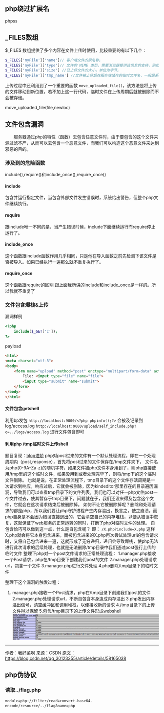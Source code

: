 ## php绕过扩展名
phpss


## _FILES数组
$_FILES 数组提供了多个内容在文件上传时使用，比较重要的有以下几个：
```php
$_FILES['myFile']['name']// 客户端文件的原名称。 
$_FILES['myFile']['type']// 文件的 MIME 类型，需要浏览器提供该信息的支持，例如"image/gif"。 
$_FILES['myFile']['size'] //已上传文件的大小，单位为字节。 
$_FILES['myFile']['tmp_name'] //文件被上传后在服务端储存的临时文件名，一般是系统默认。可以在php.ini的upload_tmp_dir 指定，默认是/tmp目录。
```
上传过程中还利用到了一个重要的函数  `move_uploaded_file()`，该方法是将上传的文件移动到新位置，若不加上这一行代码，临时文件在上传周期后就被删除而不会被存储。

move_uploaded_file(file,newloc)
## 文件包含漏洞
　　服务器通过php的特性（函数）去包含任意文件时，由于要包含的这个文件来源过滤不严，从而可以去包含一个恶意文件，而我们可以构造这个恶意文件来达到邪恶的目的。
### 涉及到的危险函数
include(),require()和include_once(),require_once()
#### include
包含并运行指定文件，当包含外部文件发生错误时，系统给出警告，但整个php文件继续执行。
#### require
跟include唯一不同的是，当产生错误时候，include下面继续运行而require停止运行了。
#### include_once
这个函数跟include函数作用几乎相同，只是他在导入函数之前先检测下该文件是否被导入。如果已经执行一遍那么就不重复执行了。
#### require_once
这个函数跟require的区别 跟上面我所讲的include和include_once是一样的。所以我就不重复了


### 文件包含爆栈&上传
漏洞样例
```php
<?php
    include($_GET['c']);
?>
```
payload
```html
<html>
<meta charset="utf-8">
<body>
    <form name="upload" method="post" enctype="multipart/form-data" action="./self_include.php?c=self_include.php">
        File: <input type="file" name="file">
        <input type="submit" name="submit">
    </form>
</body>
</html>
```

#### 文件包含getshell
利用bp发包
`http://localhost:9000/<?php phpinfo();?>` 会被及记录到log/access.log
`http://localhost:9000/upload/self_include.php?c=../logs/access.log` 进行文件包含即可

#### 利用php /tmp临时文件上传shell
题目复现：[blog进阶](https://www.ichunqiu.com/battalion?t=1&r=56951)
php对post过来的文件有一个默认处理流程，即在一个处理周期内（post,response），首先将post过来的文件保存在/tmp文件夹下，
文件名为php{0-9A-Za-z}的随机字符，如果文件被php文件本身用到了，则php直接使用/tmp里的这个临时文件，如果没用到或者处理完毕了，则将/tmp下的这个临时文件删除。
也就是说，在正常处理流程下，tmp目录下的这个文件存活周期是一次请求到响应，响应过后，它就会被删除，因为kindeditor那里存在的目录遍历漏洞，导致我们可以查看tmp目录下的文件列表，我们也可以对任一php文件post一个文件过去，使其暂存于tmp目录下，问题就在于，我们还没来得及包含这个文件，它就会在这次请求结束后被删除掉。
如何不让它被删除掉呢？删除和处理请求的都是php，所以我们要让php守护进程产生内存溢出，换言之，使之崩溃，而php自身是不会因为错误直接退出的，它会清空自己的内存堆栈，以便从错误中恢复，这就保证了web服务的正常运转的同时，打断了php对临时文件的处理。
自包含恰巧可以做到这一点，什么是自包含呢？
即： `/X.php?include=X.php`
这样X.php就会将它本身包含进来，而被包含进来的X.php再次尝试处理url的包含请求时，又将自己包含进来一遍，这就形成了无穷递归，递归会导致爆栈，使php无法进行此次请求的后续处理，也就是无法删除/tmp目录中我们通过post强行上传的临时文件
整理下php对一个post文件请求的正常处理流程：
1.manager.php接收一个Post请求，php在/tmp目录下创建我们post的文件
2.manager.php处理请求url，包含一个文件
3.manager.php进行文件处理
4.php删除/tmp目录下的临时文件

整理下这个漏洞的触发过程：
1. manager.php接收一个Post请求，php在/tmp目录下创建我们post的文件
2.manager.php处理请求url，不断自包含本身造成内存溢出
3.php发出内存溢出信号，清空缓冲区和调用堆栈，以便接收新的请求
4./tmp目录下的上传文件得以保留
5.包含/tmp目录下的上传文件形成webshell
![disable functions](php/2018-11-19-08-19-37.png)
--------------------- 
作者：我好菜啊 
来源：CSDN 
原文：https://blog.csdn.net/qq_30123355/article/details/58165038 

## php伪协议

### 读取../flag.php
```
module=php://filter/read=convert.base64-encode/resource/../flag&name=php
```